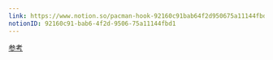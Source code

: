 ```yaml
---
link: https://www.notion.so/pacman-hook-92160c91bab64f2d950675a11144fbd1
notionID: 92160c91-bab6-4f2d-9506-75a11144fbd1
---
```

[参考](https://felixc.at/2016/05/a-brief-introduction-to-pacman-hooks/)
	
